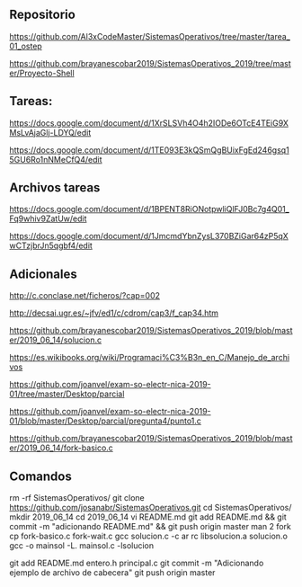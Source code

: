 ## Repositorio

https://github.com/Al3xCodeMaster/SistemasOperativos/tree/master/tarea_01_ostep

https://github.com/brayanescobar2019/SistemasOperativos_2019/tree/master/Proyecto-Shell


## Tareas:

https://docs.google.com/document/d/1XrSLSVh4O4h2IODe6OTcE4TEiG9XMsLvAjaGlj-LDYQ/edit


https://docs.google.com/document/d/1TE093E3kQSmQgBUixFgEd246gsq15GU6Ro1nNMeCfQ4/edit

## Archivos tareas

https://docs.google.com/document/d/1BPENT8RiONotpwliQlFJ0Bc7g4Q01_Fq9whiv9ZatUw/edit

https://docs.google.com/document/d/1JmcmdYbnZysL370BZiGar64zP5qXwCTzjbrJn5qgbf4/edit


## Adicionales 

http://c.conclase.net/ficheros/?cap=002

http://decsai.ugr.es/~jfv/ed1/c/cdrom/cap3/f_cap34.htm

https://github.com/brayanescobar2019/SistemasOperativos_2019/blob/master/2019_06_14/solucion.c

https://es.wikibooks.org/wiki/Programaci%C3%B3n_en_C/Manejo_de_archivos

https://github.com/joanvel/exam-so-electr-nica-2019-01/tree/master/Desktop/parcial

https://github.com/joanvel/exam-so-electr-nica-2019-01/blob/master/Desktop/parcial/pregunta4/punto1.c

https://github.com/brayanescobar2019/SistemasOperativos_2019/blob/master/2019_06_14/fork-basico.c

## Comandos

rm -rf SistemasOperativos/
git clone https://github.com/josanabr/SistemasOperativos.git
cd SistemasOperativos/
mkdir 2019_06_14
cd 2019_06_14
vi README.md
git add README.md && git commit -m "adicionando README.md" && git push origin master
man 2 fork
cp fork-basico.c fork-wait.c
gcc solucion.c -c
ar rc libsolucion.a solucion.o
gcc -o mainsol -L. mainsol.c -lsolucion



git add README.md entero.h principal.c
git commit -m "Adicionando ejemplo de archivo de cabecera"
git push origin master
